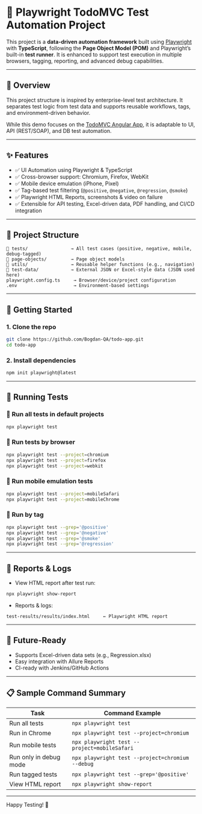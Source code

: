 # 🧪 Playwright TodoMVC Test Automation Project

This project is a **data-driven automation framework** built using [Playwright](https://playwright.dev/) with **TypeScript**, following the **Page Object Model (POM)** and Playwright’s built-in **test runner**. It is enhanced to support test execution in multiple browsers, tagging, reporting, and advanced debug capabilities.

---

## 📖 Overview

This project structure is inspired by enterprise-level test architecture. It separates test logic from test data and supports reusable workflows, tags, and environment-driven behavior.

While this demo focuses on the [TodoMVC Angular App](https://todomvc.com/examples/angular/dist/browser/#/all), it is adaptable to UI, API (REST/SOAP), and DB test automation.

---

## ✨ Features

- ✅ UI Automation using Playwright & TypeScript
- ✅ Cross-browser support: Chromium, Firefox, WebKit
- ✅ Mobile device emulation (iPhone, Pixel)
- ✅ Tag-based test filtering (`@positive`, `@negative`, `@regression`, `@smoke`)
- ✅ Playwright HTML Reports, screenshots & video on failure
- ✅ Extensible for API testing, Excel-driven data, PDF handling, and CI/CD integration

---

## 📁 Project Structure

```
📂 tests/                → All test cases (positive, negative, mobile, debug-tagged)
📂 page-objects/         → Page object models
📂 utils/                → Reusable helper functions (e.g., navigation)
📂 test-data/            → External JSON or Excel-style data (JSON used here)
playwright.config.ts     → Browser/device/project configuration
.env                     → Environment-based settings
```

---

## 🚀 Getting Started

### 1. Clone the repo

```bash
git clone https://github.com/Bogdan-QA/todo-app.git
cd todo-app
```

### 2. Install dependencies

```bash
npm init playwright@latest
```

---

## 🧪 Running Tests

### 🔹 Run all tests in default projects

```bash
npx playwright test
```

### 🔹 Run tests by browser

```bash
npx playwright test --project=chromium
npx playwright test --project=firefox
npx playwright test --project=webkit
```

### 🔹 Run mobile emulation tests

```bash
npx playwright test --project=mobileSafari
npx playwright test --project=mobileChrome
```

### 🔹 Run by tag

```bash
npx playwright test --grep='@positive'
npx playwright test --grep='@negative'
npx playwright test --grep='@smoke'
npx playwright test --grep='@regression'
```

---

## 🧾 Reports & Logs

- View HTML report after test run:
```bash
npx playwright show-report
```

- Reports & logs:
```
test-results/results/index.html     ← Playwright HTML report
```

---

## 📌 Future-Ready

- Supports Excel-driven data sets (e.g., Regression.xlsx)
- Easy integration with Allure Reports
- CI-ready with Jenkins/GitHub Actions

---

## 📋 Sample Command Summary

| Task                            | Command Example                                      |
|---------------------------------|------------------------------------------------------|
| Run all tests                   | `npx playwright test`                                |
| Run in Chrome                   | `npx playwright test --project=chromium`             |
| Run mobile tests                | `npx playwright test --project=mobileSafari`         |
| Run only in debug mode          | `npx playwright test --project=chromium --debug`     |
| Run tagged tests                | `npx playwright test --grep='@positive'`             |
| View HTML report                | `npx playwright show-report`                         |

---

Happy Testing! 🚀